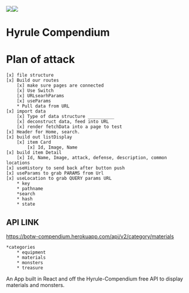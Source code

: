 <img src="https://img.shields.io/badge/React-20232A?style=for-the-badge&logo=react&logoColor=61DAFB"><img src="https://img.shields.io/badge/CSS-239120?&style=for-the-badge&logo=css3&logoColor=white">

# Hyrule Compendium

# Plan of attack

    [x] file structure
    [x] Build our routes
        [x] make sure pages are connected
        [x] Use Switch
        [x] URLsearhParams
        [x] useParams
        * Pull data from URL
    [x] import data
        [x] Type of data structure __________
        [x] deconstruct data, feed into URL
        [x] render fetchData into a page to test
    [x] Header for Home, search.
    [x] build out listDisplay
        [x] item Card
            [x] Id, Image, Name
    [x] build item Detail
        [x] Id, Name, Image, attack, defense, description, common locations
    [x] useHistory to send back after button push
    [x] useParams to grab PARAMS from Url
    [x] useLocation to grab QUERY params URL
        * key
        * pathname
        *search
        * hash
        * state

## API LINK

<a href=https://botw-compendium.herokuapp.com/api/v2/category/materials>https://botw-compendium.herokuapp.com/api/v2/category/materials</a>

    *categories
        * equipment
        * materials
        * monsters
        * treasure

An App built in React and off the Hyrule-Compendium free API to display materials and monsters.

